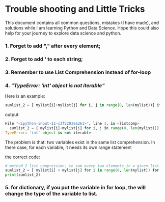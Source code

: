 # Trouble shooting and Little Tricks
This document contains all common questions, mistakes (I have made), and solutions while I am learning Python and Data Science. Hope this could also help for your journey to explore data science and python.
### 1. Forget to add "**,**" after every element;
### 2. Forget to add **'** to each string;
### 3. Remember to use **List Comprehension** instead of for-loop
### 4. **_"TypeError: 'int' object is not iterable"_**
Here is an example:
```python
sumlist_2 = [ mylist[i]+mylist[j] for i, j in range(0, len(mylist))] if x < j
```
output:
```python
File "<ipython-input-12-c3f2203ea261>", line 1, in <listcomp>
  sumlist_2 = [ mylist[i]+mylist[j] for i, j in range(0, len(mylist))]
TypeError: 'int' object is not iterable
```
The problem is that: two variables exist in the same list comprehension. In there case, for each variable, it needs its own range statement

the correct code:
```Python
# method 2 list compression, to sum every two elements in a given list.
sumlist_2 = [ mylist[i] + mylist[j] for i in range(0, len(mylist)) for j in range(0, len(mylist)) if i < j]
print(sumlist_2)
```
### 5. for dictionary, if you put the variable in for loop, the will change the type of the variable to list. 
